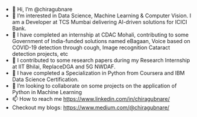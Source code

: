 - 👋 Hi, I’m @chiragubnare
- 👀 I’m interested in Data Science, Machine Learning & Computer Vision.
      I am a Developer at TCS Mumbai delivering AI-driven solutions for ICICI Bank.
- 🌱 I have completed an internship at CDAC Mohali, contributing to some Government of India-funded solutions named eBagaan, Voice based on COVID-19 detection through cough, Image recognition Cataract detection projects, etc
- 🌱 I contributed to some research papers during my Research Internship at IIT Bhilai, ReplaceDGA and 5G NWDAF.
- 🌱 I have completed a Specialization in Python from Coursera and IBM Data Science Certification.
- 💞️ I’m looking to collaborate on some projects on the application of Python in Machine Learning
- 📫 How to reach me https://www.linkedin.com/in/chiragubnare/
- Checkout my blogs: https://www.medium.com/@chiragubnare/

<!---
chiragubnare/chiragubnare is a ✨ special ✨ repository because its `README.md` (this file) appears on your GitHub profile.
You can click the Preview link to take a look at your changes.
--->
